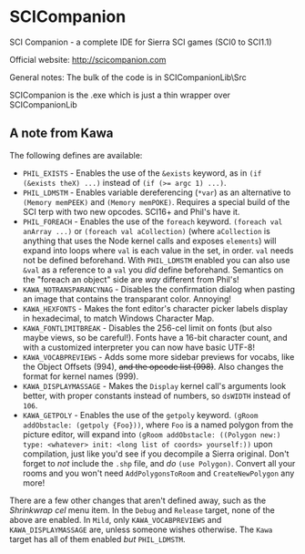 # SCICompanion
SCI Companion - a complete IDE for Sierra SCI games (SCI0 to SCI1.1)

Official website:
http://scicompanion.com

General notes:
The bulk of the code is in SCICompanionLib\Src

SCICompanion is the .exe which is just a thin wrapper over SCICompanionLib

## A note from Kawa
The following defines are available:

* `PHIL_EXISTS` - Enables the use of the `&exists` keyword, as in `(if (&exists theX) ...)` instead of `(if (>= argc 1) ...)`.
* `PHIL_LDMSTM` - Enables variable dereferencing (`*var`) as an alternative to `(Memory memPEEK)` and `(Memory memPOKE)`. Requires a special build of the SCI terp with two new opcodes. SCI16+ and Phil's have it.
* `PHIL_FOREACH` - Enables the use of the `foreach` keyword. `(foreach val anArray ...)` or `(foreach val aCollection)` (where `aCollection` is anything that uses the Node kernel calls and exposes `elements`) will expand into loops where `val` is each value in the set, in order. `val` needs not be defined beforehand. With `PHIL_LDMSTM` enabled you can also use `&val` as a reference to a `val` you *did* define beforehand. Semantics on the "foreach an object" side are *way* different from Phil's!
* `KAWA_NOTRANSPARANCYNAG` - Disables the confirmation dialog when pasting an image that contains the transparant color. Annoying!
* `KAWA_HEXFONTS` - Makes the font editor's character picker labels display in hexadecimal, to match Windows Character Map.
* `KAWA_FONTLIMITBREAK` - Disables the 256-cel limit on fonts (but also maybe views, so be careful!). Fonts have a 16-bit character count, and with a customized interpreter you can now have basic UTF-8!
* `KAWA_VOCABPREVIEWS` - Adds some more sidebar previews for vocabs, like the Object Offsets (994), ~~and the opcode list (998)~~. Also changes the format for kernel names (999).
* `KAWA_DISPLAYMASSAGE` - Makes the `Display` kernel call's arguments look better, with proper constants instead of numbers, so `dsWIDTH` instead of `106`.
* `KAWA_GETPOLY` - Enables the use of the `getpoly` keyword. `(gRoom addObstacle: (getpoly {Foo}))`, where `Foo` is a named polygon from the picture editor, will expand into `(gRoom addObstacle: ((Polygon new:) type: <whatever> init: <long list of coords> yourself:))` upon compilation, just like you'd see if you decompile a Sierra original. Don't forget to *not* include the `.shp` file, and *do* `(use Polygon)`. Convert all your rooms and you won't need `AddPolygonsToRoom` and `CreateNewPolygon` any more!

There are a few other changes that aren't defined away, such as the *Shrinkwrap cel* menu item. In the `Debug` and `Release` target, none of the above are enabled. In `Mild`, only `KAWA_VOCABPREVIEWS` and `KAWA_DISPLAYMASSAGE` are, unless someone wishes otherwise. The `Kawa` target has all of them enabled *but* `PHIL_LDMSTM`.
